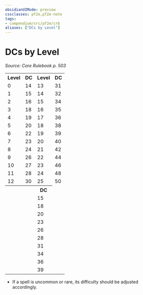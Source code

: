 ```yaml
---
obsidianUIMode: preview
cssclasses: pf2e,pf2e-note
tags:
- compendium/src/pf2e/crb
aliases: ["DCs by Level"]
---
```

# DCs by Level  
*Source: Core Rulebook p. 503*  

<table>
<tr>
  <th>Level</th>
  <th>DC</th>
  <th>Level</th>
  <th>DC</th>
</tr>
<tr>
  <td>0</td>
  <td>14</td>
  <td>13</td>
  <td>31</td>
</tr>
<tr>
  <td>1</td>
  <td>15</td>
  <td>14</td>
  <td>32</td>
</tr>
<tr>
  <td>2</td>
  <td>16</td>
  <td>15</td>
  <td>34</td>
</tr>
<tr>
  <td>3</td>
  <td>18</td>
  <td>16</td>
  <td>35</td>
</tr>
<tr>
  <td>4</td>
  <td>19</td>
  <td>17</td>
  <td>36</td>
</tr>
<tr>
  <td>5</td>
  <td>20</td>
  <td>18</td>
  <td>38</td>
</tr>
<tr>
  <td>6</td>
  <td>22</td>
  <td>19</td>
  <td>39</td>
</tr>
<tr>
  <td>7</td>
  <td>23</td>
  <td>20</td>
  <td>40</td>
</tr>
<tr>
  <td>8</td>
  <td>24</td>
  <td>21</td>
  <td>42</td>
</tr>
<tr>
  <td>9</td>
  <td>26</td>
  <td>22</td>
  <td>44</td>
</tr>
<tr>
  <td>10</td>
  <td>27</td>
  <td>23</td>
  <td>46</td>
</tr>
<tr>
  <td>11</td>
  <td>28</td>
  <td>24</td>
  <td>48</td>
</tr>
<tr>
  <td>12</td>
  <td>30</td>
  <td>25</td>
  <td>50</td>
</tr>
<tr>
  <th colspan="2"></th>
  <th colspan="1">DC</th>
</tr>
<tr>
  <td colspan="2"></td>
  <td colspan="1">15</td>
</tr>
<tr>
  <td colspan="2"></td>
  <td colspan="1">18</td>
</tr>
<tr>
  <td colspan="2"></td>
  <td colspan="1">20</td>
</tr>
<tr>
  <td colspan="2"></td>
  <td colspan="1">23</td>
</tr>
<tr>
  <td colspan="2"></td>
  <td colspan="1">26</td>
</tr>
<tr>
  <td colspan="2"></td>
  <td colspan="1">28</td>
</tr>
<tr>
  <td colspan="2"></td>
  <td colspan="1">31</td>
</tr>
<tr>
  <td colspan="2"></td>
  <td colspan="1">34</td>
</tr>
<tr>
  <td colspan="2"></td>
  <td colspan="1">36</td>
</tr>
<tr>
  <td colspan="2"></td>
  <td colspan="1">39</td>
</tr>
</table>

* If a spell is uncommon or rare, its difficulty should be adjusted accordingly.